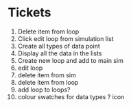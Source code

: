 # Tickets

1. Delete item from loop
2. Click edit loop from simulation list
3. Create all types of data point
4. Display all the data in the lists
5. Create new loop and add to main sim
6. edit loop 
7.  delete item from sim
8.  delete item from loop 
9.  add loop to loops?
10. colour swatches for data types ? icon